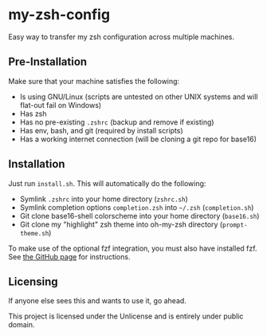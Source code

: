 # my-zsh-config

Easy way to transfer my zsh configuration across multiple machines.

## Pre-Installation

Make sure that your machine satisfies the following:
- Is using GNU/Linux (scripts are untested on other UNIX systems and will
  flat-out fail on Windows)
- Has zsh
- Has no pre-existing `.zshrc` (backup and remove if existing)
- Has env, bash, and git (required by install scripts)
- Has a working internet connection (will be cloning a git repo for base16)

## Installation

Just run `install.sh`. This will automatically do the following:
- Symlink `.zshrc` into your home directory (`zshrc.sh`)
- Symlink completion options `completion.zsh` into `~/.zsh` (`completion.sh`)
- Git clone base16-shell colorscheme into your home directory (`base16.sh`)
- Git clone my "highlight" zsh theme into oh-my-zsh directory
  (`prompt-theme.sh`)

To make use of the optional fzf integration, you must also have installed fzf.
See [the GitHub page](https://github.com/junegunn/fzf) for instructions.

## Licensing

If anyone else sees this and wants to use it, go ahead.

This project is licensed under the Unlicense and is entirely under public
domain.

